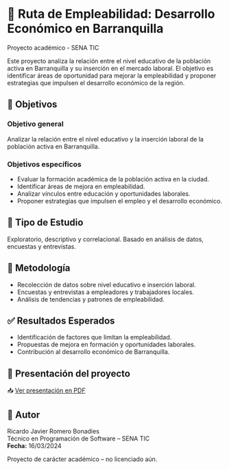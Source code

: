  <h1>📘 Ruta de Empleabilidad: Desarrollo Económico en Barranquilla</h1>
  <span class="tag">Proyecto académico - SENA TIC</span>

  <p>
    Este proyecto analiza la relación entre el nivel educativo de la población activa en Barranquilla y su inserción en el mercado laboral. 
    El objetivo es identificar áreas de oportunidad para mejorar la empleabilidad y proponer estrategias que impulsen el desarrollo económico de la región.
  </p>

  <h2>🎯 Objetivos</h2>
  <h3>Objetivo general</h3>
  <p>Analizar la relación entre el nivel educativo y la inserción laboral de la población activa en Barranquilla.</p>

  <h3>Objetivos específicos</h3>
  <ul>
    <li>Evaluar la formación académica de la población activa en la ciudad.</li>
    <li>Identificar áreas de mejora en empleabilidad.</li>
    <li>Analizar vínculos entre educación y oportunidades laborales.</li>
    <li>Proponer estrategias que impulsen el empleo y el desarrollo económico.</li>
  </ul>

  <h2>🧪 Tipo de Estudio</h2>
  <p>Exploratorio, descriptivo y correlacional. Basado en análisis de datos, encuestas y entrevistas.</p>

  <h2>🧰 Metodología</h2>
  <ul>
    <li>Recolección de datos sobre nivel educativo e inserción laboral.</li>
    <li>Encuestas y entrevistas a empleadores y trabajadores locales.</li>
    <li>Análisis de tendencias y patrones de empleabilidad.</li>
  </ul>

  <h2>✅ Resultados Esperados</h2>
  <ul>
    <li>Identificación de factores que limitan la empleabilidad.</li>
    <li>Propuestas de mejora en formación y oportunidades laborales.</li>
    <li>Contribución al desarrollo económico de Barranquilla.</li>
  </ul>

  <h2>📄 Presentación del proyecto</h2>
  <p>
    📥 <a href="./Presentacion_RUTA_DE_EMPLEABILIDAD.pdf" target="_blank">
      Ver presentación en PDF
    </a>
  </p>

  <h2>👤 Autor</h2>
  <p>
    Ricardo Javier Romero Bonadies<br>
    Técnico en Programación de Software – SENA TIC<br>
    <strong>Fecha:</strong> 16/03/2024
  </p>

  <footer>
    Proyecto de carácter académico – no licenciado aún.
  </footer>
</html>
